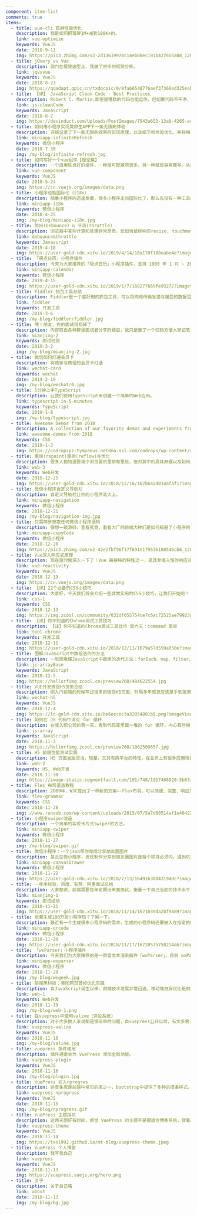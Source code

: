```yaml
---
component: item-list
comments: true
items:
  - title: vue-cli 首屏性能优化
    description: 我是如何把首屏1M+减到100K+的。
    link: vue-optimize
    keywords: VueJS
    date: 2018-9-11
    img: https://pic3.zhimg.com/v2-2d13619970c14eb08ec191b427655a08_1200x500.jpg
  - title: jQuery vs Vue
    description: 部门在框架选型上，我做了初步的框架分析。
    link: jqvsvue
    keywords: VueJS
    date: 2018-8-23
    img: https://qqadapt.qpic.cn/txdocpic/0/0fa66548776aef37366ed325eabc8646/0
  - title: 【译】 JavaScript Clean Code - Best Practices
    description: Robert C. Martin:即使是糟糕的代码也能运作，但如果代码不干净，它可能会使开发组织陷入困境。
    link: js-cleanCode
    keywords: JavaScript
    date: 2018-8-2
    img: https://devinduct.com/Uploads/PostImages/7543a653-13a0-4265-ac46-e7d61075cdef.png
  - title: 如何用小程序实现类原生APP下一条无限刷体验
    description: 详细记录了下一条无限刷效果的实现原理，以及细节和体验优化，并将相关代码抽象成一个微信小程序代码片段，有需要的同学可查看demo源码。
    link: miniapp-infiniteRefresh
    keywords: 微信小程序
    date: 2018-7-30
    img: /my-blog/infinite-refresh.jpg
  - title: 如何写好一个vue组件【理论篇】
    description: 一个适用性良好的组件，一种是可配置项很多，另一种就是容易覆写，从而扩展功能
    link: vue-component
    keywords: VueJS
    date: 2018-5-24
    img: https://cn.vuejs.org/images/data.png
  - title: 小程序也能国际化（i18n）
    description: 随着小程序的迅速发展，很多小程序走向国际化了，那么有没有一种工具能够帮我们快速的维护国际化呢？当然是有点，这正是我们今天所有讨论的主题。
    link: miniapp-i18n
    keywords: 微信小程序
    date: 2018-4-25
    img: /my-blog/miniapp-i18n.jpg
  - title: 防抖(Debounce) & 节流(Throttle)
    description: 浏览器中某些计算和处理非常昂贵。比如当鼠标响应resize, touchmove,scroll等操作时，绑定的函数触发的频率会很高，如果该函数稍微复杂一些，响应速度会远远跟不上触发频率，便会出现卡顿，延迟，假死等现象。
    link: debounce&throttle
    keywords: Javascript
    date: 2019-4-18
    img: https://user-gold-cdn.xitu.io/2019/4/14/16a178f188eabe4e?imageView2/1/w/1304/h/734/q/85/format/webp/interlace/1
  - title: 「极点日历」小程序插件
    description: 今天为大家推荐的「极点日历」小程序插件，支持 1900 年 1 月 ~ 2099 年 12 月这两百年间的公历和农历显示，适用范围很广，并且可以进行个性化定制。
    link: miniapp-calendar
    keywords: 微信小程序
    date: 2019-4-15
    img: https://user-gold-cdn.xitu.io/2019/1/7/168277669fe93272?imageView2/0/w/1280/h/960/format/webp/ignore-error/1
  - title: Fiddler 抓包工具总结
    description: Fiddler是一个蛮好用的抓包工具，可以将网络传输发送与接受的数据包进行截获、重发、编辑、转存等操作。也可以用来检测网络安全。
    link: fiddler
    keywords: 开发工具
    date: 2019-3-6
    img: /my-blog/fiddler/fiddler.jpg
  - title: 嘿！朋友，你的面试归档掉了
    description: 内容取自各种群里面试者分享的题目，我只是做了一个归档方便大家记笔记。持续更新中。。。
    link: mianjing-2
    keywords: 面试经验
    date: 2019-3-2
    img: /my-blog/mianjing-2.jpg
  - title: 微信如何打通会员卡
    description: 将商家与微信的会员卡打通
    link: wechat-card
    keywords: wechat
    date: 2019-2-19
    img: /my-blog/wechat/0.jpg
  - title: 5分钟上手TypeScript
    description: 让我们使用TypeScript来创建一个简单的Web应用。
    link: typescript-in-5-minutes
    keywords: TypeScript
    date: 2019-1-8
    img: /my-blog/typescript.jpg
  - title: Awesome Demos from 2018
    description: A collection of our favorite demos and experiments from 2018.
    link: awesome-demos-from-2018
    keywords: CSS
    date: 2019-1-3
    img: https://codropspz-tympanus.netdna-ssl.com/codrops/wp-content/uploads/2018/12/Demos2018_featured.jpg
  - title: 重绘(repaint)重排(reflow)与优化
    description: 很多人都知道要减少浏览器的重排和重绘，但对其中的具体原理以及如何具体操作并不是很了解，当突然提起这个话题的时候，还是会一脸懵逼。
    link: web-3
    keywords: Web开发
    date: 2018-12-25
    img: https://user-gold-cdn.xitu.io/2018/12/16/167b642d014afaf1?imageView2/0/w/1280/h/960/format/webp/ignore-error/1
  - title: 微信小程序自定义导航栏
    description: 自定义导航栏让你的小程序高大上。
    link: miniapp-navigation
    keywords: 微信小程序
    date: 2018-12-21
    img: /my-blog/navigation-img.jpg
  - title: 只需两步获取任何微信小程序源码
    description: 很想一窥源码，查看究竟，看看大厂的前端大神们是如何规避了小程序的各种奇葩的坑。
    link: miniapp-copyCode
    keywords: 微信小程序
    date: 2018-12-20
    img: https://pic3.zhimg.com/v2-42e2fbf96f17f691e179536188546cb6_1200x500.jpg
  - title: Vue深入响应式原理
    description: 现在是时候深入一下了！Vue 最独特的特性之一，是其非侵入性的响应式系统。
    link: vue-reactivity
    keywords: VueJS
    date: 2018-12-19
    img: https://cn.vuejs.org/images/data.png
  - title: 【译】22个必备的CSS小技巧
    description: 大家好，今天我们将会介绍一些非常实用的CSS小技巧，让我们开始吧！
    link: css-1
    keywords: CSS
    date: 2018-12-13
    img: https://img.zcool.cn/community/032df055754ce7c6ac72525ae79923d.jpg@260w_195h_1c_1e_1o_100sh.jpg
  - title: 【译】你不知道的Chrome调试工具技巧
    description: 【译】你不知道的Chrome调试工具技巧 第六天：command 菜单
    link: tool-chrome
    keywords: 开发工具
    date: 2018-12-11
    img: https://user-gold-cdn.xitu.io/2018/12/11/1679a57d559a050e?imageView2/1/w/1304/h/734/q/85/format/webp/interlace/1
  - title: 图解JavaScript中数组迭代的方法
    description: 一张图看懂JavaScript中数组的迭代方法：forEach、map、filter、reduce、every、some
    link: js-arrayBase
    keywords: JavaScript
    date: 2018-12-5
    img: https://hellorfimg.zcool.cn/preview260/484622554.jpg
  - title: VUE开发微信H5页面总结
    description: 刚入门前端的时候写过很多的微信H5页面，时隔多年感觉应该是手到擒来，不曾想竟很是费了一些功夫。现在把本次开发过程中遇到的问题以及我是如何解决的，做个记录。防止自己以后再去解决解决过的问题。
    link: wechat-h5
    keywords: VueJS
    date: 2018-12-4
    img: https://lc-gold-cdn.xitu.io/be6eccec3a32054801b5.png?imageView2/1/w/120/h/120/q/85/format/webp/interlace/1
  - title: 如何在 JS 代码中消灭 for 循环
    description: 在我入职公司的第一天，看到代码库里面一堆的 for 循环，内心有些崩溃，于是做了一次技术分享，展示怎样在代码中避免 for 循环。
    link: js-array
    keywords: JavaScript
    date: 2018-11-3
    img: https://hellorfimg.zcool.cn/preview260/1062509657.jpg
  - title: H5 前端性能测试实践
    description: H5 页面发版灵活，轻量，又具有跨平台的特性，在业务上有很多应用场景。但是同时对比 App，H5 的性能表现总是要逊色一筹，比如页面打开往往会出现白屏，滑动列表等交互场景下也不如 Native 页面流畅。
    link: web-2
    keywords: H5, Web开发
    date: 2018-11-30
    img: https://image-static.segmentfault.com/191/748/1917488920-5b83a062b01ef_articlex
  - title: Flex 布局语法教程
    description: 2009年，W3C提出了一种新的方案—-Flex布局，可以简便、完整、响应式地实现各种页面布局。目前，它已经得到了所有浏览器的支持，这意味着，现在就能很安全地使用这项功能。
    link: flex-grammar
    keywords: CSS
    date: 2018-11-28
    img: //www.runoob.com/wp-content/uploads/2015/07/5a7d00514af1e464221c677c15e8e990.png
  - title: 小程序swiper改造
    description: 一个简单的实现卡片式swiper的方法。
    link: miniapp-swiper
    keywords: 微信小程序
    date: 2018-11-27
    img: /my-blog/swiper.gif
  - title: 微信小程序：一个json帮你完成分享朋友圈图片
    description: 最近在做小程序，发现制作分享到朋友圈图片是每个项目必须的。遇到坑比较多，写起来也比较繁琐，也没有找到类似组件，所以就自己动手写了一个。
    link: miniapp-canvasDrawer
    keywords: 微信小程序
    date: 2018-11-22
    img: https://user-gold-cdn.xitu.io/2018/7/13/16491b38843194dc?imageView2/0/w/1280/h/960/format/webp/ignore-error/1
  - title: 一年半经验，百度、有赞、阿里面试总结
    description: 人家都说，前端需要每年定期出来面面试，衡量一下自己当前的技术水平以及价值，本人17年7月份，毕业到现在都没出来试过，也没很想换工作，就出来试试，看看自己水平咋样。 
    link: mianjing-1
    keywords: 面试经验
    date: 2018-11-21
    img: https://user-gold-cdn.xitu.io/2018/11/14/1671039da28f9489?imageView2/1/w/1304/h/734/q/85/format/webp/interlace/1
  - title: 批量生成100万张小程序码？了解一下。
    description: 最近有一个生成很多小程序码的需求，生成的小程序码还要嵌入在指定的图片模板上，就去找轮子，没找到合适的轮子。。无奈之下就决定去撸一个。目前已经完成并发布npm。
    link: miniapp-qrcode
    keywords: 微信小程序
    date: 2018-11-20
    img: https://user-gold-cdn.xitu.io/2018/11/17/16720575758214ab?imageView2/0/w/1280/h/960/format/webp/ignore-error/1
  - title: 「wxParser」小程序插件
    description: 今天我们为大家推荐的是一款富文本渲染插件「wxParser」，目前 wxParser 支持对一般的富文本内容包括标题、字体大小、对齐和列表等进行解析。同时也支持表格、代码块、图片和音视频等复杂富文本内容的解析。
    link: miniapp-wxparser
    keywords: 微信小程序
    date: 2018-11-20
    img: /my-blog/wegeek.jpg
  - title: 前端黑科技：美团网页首帧优化实践
    description: 自JavaScript诞生以来，前端技术发展非常迅速。移动端白屏优化是前端界面体验的一个重要优化方向，Web 前端诞生了 SSR 、CSR、预渲染等技术。
    link: web-1
    keywords: Web开发
    date: 2018-11-19
    img: /my-blog/web-1.png
  - title: 在vuepress中使用valine（评论系统)
    description: 对于大多数人来说都是很简单的问题，自vuepress公开以后，有太多筒子想要vuepress添加评论系统，可是目测大佬们并没有这个想法，不过对于vue.js生态环境而言，给我们很多自己动手的可能。
    link: vuepress-valine
    keywords: VueJS
    date: 2018-11-16
    img: /my-blog/valine.jpg
  - title: vuepress 插件使用
    description: 插件通常会为 VuePress 添加全局功能。
    link: vuepress-plugin
    keywords: VueJS
    date: 2018-11-16
    img: /my-blog/plugin.jpg
  - title: VuePress 引入nprogres
    description: 进度条库是前端中常见的库之一，bootstrap中提供了多种进度条样式。NProgress.js和nanobar.js是两款轻量级的进度条组件，使用简便。轩枫阁用过Nprogress，用于页面刚打开时的页面加载进度显示。
    link: vuepress-nprogress
    keywords: VueJS
    date: 2018-11-15
    img: /my-blog/nprogress.gif
  - title: VuePress 主题踩坑
    description: 这两天刚好有时间，感觉 VuePress 的主题不是很适合博客系统，就看着改了一波，踩了点小坑。
    link: vuepress-theme
    keywords: VueJS
    date: 2018-11-14
    img: https://txs1992.github.io/mt-blog/vuepress-theme.jpeg
  - title: VuePress 个人博客
    description: 我写我自己
    link: vuepress
    keywords: VueJS
    date: 2018-11-13
    img: https://vuepress.vuejs.org/hero.png
  - title: 关于
    description: 关于自己咯
    link: about
    date: 2018-11-13
    img: /my-blog/bg.jpg
---
```

